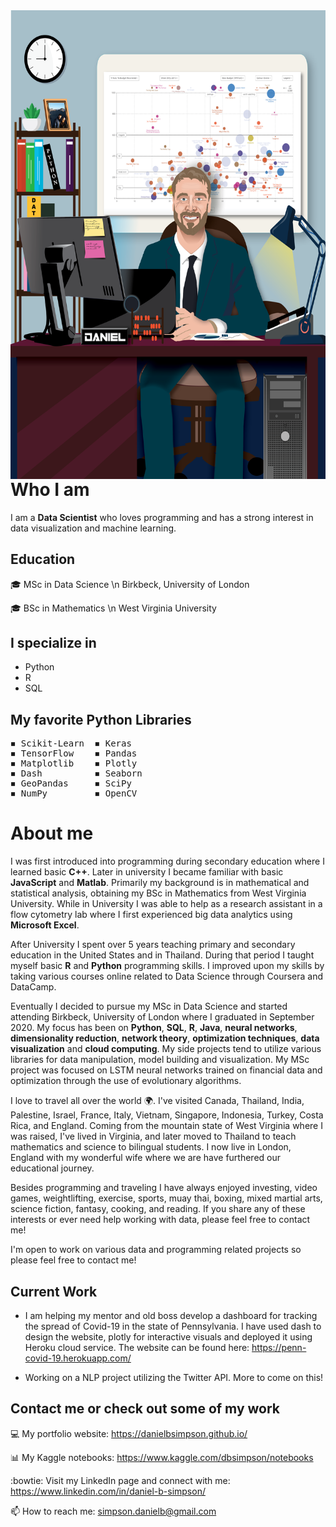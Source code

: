 <img align="right" width=600 height=750 src="Daniel_Illustration-6.png">

# Who I am
I am a **Data Scientist** who loves programming and has a strong interest in data visualization and machine learning.
## Education
🎓 MSc in Data Science \n
Birkbeck, University of London

🎓 BSc in Mathematics \n
West Virginia University

## I specialize in
- Python
- R
- SQL

## My favorite Python Libraries
<pre>
◾ Scikit-Learn  ◾ Keras
◾ TensorFlow    ◾ Pandas
◾ Matplotlib    ◾ Plotly
◾ Dash          ◾ Seaborn
◾ GeoPandas     ◾ SciPy
◾ NumPy         ◾ OpenCV
</pre>
# About me
I was first introduced into programming during secondary education where I learned basic **C++**. Later in university I became familiar with basic **JavaScript** and **Matlab**. Primarily my background is in mathematical and statistical analysis, obtaining my BSc in Mathematics from West Virginia University. While in University I was able to help as a research assistant in a flow cytometry lab where I first experienced big data analytics using **Microsoft Excel**.

After University I spent over 5 years teaching primary and secondary education in the United States and in Thailand. During that period I taught myself basic **R** and **Python** programming skills. I improved upon my skills by taking various courses online related to Data Science through Coursera and DataCamp.

Eventually I decided to pursue my MSc in Data Science and started attending Birkbeck, University of London where I graduated in September 2020. My focus has been on **Python**, **SQL**, **R**, **Java**, **neural networks**, **dimensionality reduction**, **network theory**, **optimization techniques**, **data visualization** and **cloud computing**. My side projects tend to utilize various libraries for data manipulation, model building and visualization. My MSc project was focused on LSTM neural networks trained on financial data and optimization through the use of evolutionary algorithms.

I love to travel all over the world 🌍. I've visited Canada, Thailand, India, Palestine, Israel, France, Italy, Vietnam, Singapore, Indonesia, Turkey, Costa Rica, and England. Coming from the mountain state of West Virginia where I was raised, I've lived in Virginia, and later moved to Thailand to teach mathematics and science to bilingual students. I now live in London, England with my wonderful wife where we are have furthered our educational journey.

Besides programming and traveling I have always enjoyed investing, video games, weightlifting, exercise, sports, muay thai, boxing, mixed martial arts, science fiction, fantasy, cooking, and reading. If you share any of these interests or ever need help working with data, please feel free to contact me!

I'm open to work on various data and programming related projects so please feel free to contact me!

## Current Work
- I am helping my mentor and old boss develop a dashboard for tracking the spread of Covid-19 in the state of Pennsylvania. I have used dash to design the website, plotly for interactive visuals and deployed it using Heroku cloud service. The website can be found here: https://penn-covid-19.herokuapp.com/

- Working on a NLP project utilizing the Twitter API. More to come on this!

## Contact me or check out some of my work

💻 My portfolio website: https://danielbsimpson.github.io/

📊 My Kaggle notebooks: https://www.kaggle.com/dbsimpson/notebooks

:bowtie: Visit my LinkedIn page and connect with me: https://www.linkedin.com/in/daniel-b-simpson/

📫 How to reach me: simpson.danielb@gmail.com
